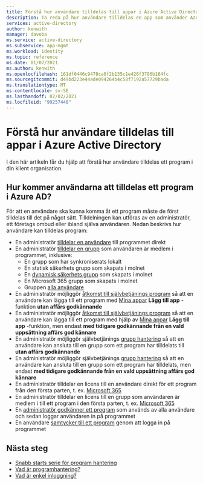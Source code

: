 ```yaml
---
title: Förstå hur användare tilldelas till appar i Azure Active Directory
description: Ta reda på hur användare tilldelas en app som använder Azure Active Directory för identitets hantering.
services: active-directory
author: kenwith
manager: daveba
ms.service: active-directory
ms.subservice: app-mgmt
ms.workload: identity
ms.topic: reference
ms.date: 01/07/2021
ms.author: kenwith
ms.openlocfilehash: 161df0446c9478ca0f2b135c1e426f3786b164fc
ms.sourcegitcommit: d49bd223e44ade094264b4c58f7192a57729bada
ms.translationtype: MT
ms.contentlocale: sv-SE
ms.lasthandoff: 02/02/2021
ms.locfileid: "99257448"
---
```

# <a name="understand-how-users-are-assigned-to-apps-in-azure-active-directory"></a>Förstå hur användare tilldelas till appar i Azure Active Directory
I den här artikeln får du hjälp att förstå hur användare tilldelas ett program i din klient organisation.

## <a name="how-do-users-get-assigned-to-an-application-in-azure-ad"></a>Hur kommer användarna att tilldelas ett program i Azure AD?
För att en användare ska kunna komma åt ett program måste de först tilldelas till det på något sätt. Tilldelningen kan utföras av en administratör, ett företags ombud eller ibland själva användaren. Nedan beskrivs hur användare kan tilldelas program:

*  En administratör [tilldelar en användare](./assign-user-or-group-access-portal.md) till programmet direkt
*  En administratör [tilldelar en grupp](./assign-user-or-group-access-portal.md) som användaren är medlem i programmet, inklusive:
    * En grupp som har synkroniserats lokalt
    * En statisk säkerhets grupp som skapats i molnet
    * En [dynamisk säkerhets grupp](../enterprise-users/groups-dynamic-membership.md) som skapats i molnet
    * En Microsoft 365 grupp som skapats i molnet
    * Gruppen [alla användare](../fundamentals/active-directory-groups-create-azure-portal.md)
*  En administratör möjliggör [åtkomst till självbetjänings program](./manage-self-service-access.md) så att en användare kan lägga till ett program med [Mina appar](../user-help/my-apps-portal-end-user-access.md) **Lägg till app** -funktion **utan affärs godkännande**
*  En administratör möjliggör [åtkomst till självbetjänings program](./manage-self-service-access.md) så att en användare kan lägga till ett program med hjälp av [Mina appar](../user-help/my-apps-portal-end-user-access.md) **Lägg till app** -funktion, men endast **med tidigare godkännande från en vald uppsättning affärs god kännare**
*  En administratör möjliggör självbetjänings [grupp hantering](../enterprise-users/groups-self-service-management.md) så att en användare kan ansluta till en grupp som ett program har tilldelats till **utan affärs godkännande**
*  En administratör möjliggör självbetjänings [grupp hantering](../enterprise-users/groups-self-service-management.md) så att en användare kan ansluta till en grupp som ett program har tilldelats, men endast **med tidigare godkännande från en vald uppsättning affärs god kännare**
*  En administratör tilldelar en licens till en användare direkt för ett program från den första parten, t. ex. [Microsoft 365](https://products.office.com/)
*  En administratör tilldelar en licens till en grupp som användaren är medlem i till ett program i den första parten, t. ex. [Microsoft 365](https://products.office.com/)
*  En [administratör godkänner ett program](../develop/howto-convert-app-to-be-multi-tenant.md) som används av alla användare och sedan loggar användaren in på programmet
* En användare [samtycker till ett program](../develop/howto-convert-app-to-be-multi-tenant.md) genom att logga in på programmet

## <a name="next-steps"></a>Nästa steg
* [Snabb starts serie för program hantering](view-applications-portal.md)
* [Vad är programhantering?](what-is-application-management.md)
* [Vad är enkel inloggning?](what-is-single-sign-on.md)